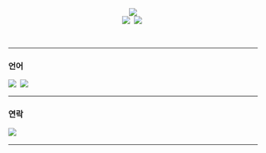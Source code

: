<!--## Hi there 👋-->

<!--
**shynewsky/shynewsky** is a ✨ _special_ ✨ repository because its `README.md` (this file) appears on your GitHub profile.

Here are some ideas to get you started:

- 🔭 I’m currently working on ...
- 🌱 I’m currently learning ...
- 👯 I’m looking to collaborate on ...
- 🤔 I’m looking for help with ...
- 💬 Ask me about ...
- 📫 How to reach me: ...
- 😄 Pronouns: ...
- ⚡ Fun fact: ...
-->

<div align="center">
  <img src="https://capsule-render.vercel.app/api?type=waving&color=gradient&customColorList=20&height=250&section=header&text=Welcome%20to%20My%20Github&desc=I'm%20XYZ&animation=fadeIn&fontColor=ffffff&fontSize=50&fontAlignY=25&descSize=40&descAlignY=50" />
</div>

<!--타이틀 부분
align="center" -- 가운데 정렬
type=waving -- 전체 형태
color=gradient -- 색상
customColorList=20 -- 색 팔레트 번호
height=250 -- 높이
section=header -- ?
text=Welcome%20to%20My%20Github -- 윗줄, 자간(%20) 
desc=I'm%20Saeha%20Yang -- 아랫줄, 자간(%20)
animation=fadeIn -- 모든 글자 등장 애니메이션
fontColor=ffffff -- 윗줄 글자 색상
fontSize=50 -- 윗줄 글자 크기
fontAlignY=25 -- 윗줄 글자 상하 위치
descSize=40 -- 아랫줄 글자 크기
descAlignY=50 -- 아랫줄 글자 상하 위치
" />
-->

<div align="center">
  <img src="https://github-readme-stats.vercel.app/api?username=shynewsky&show_icons=true&include_all_commits=true&hide_border=true&bg_color=879ee8,aa9fdb,cc9fce&title_color=fff&text_color=fff" />&nbsp
  <img src="https://github-readme-stats.vercel.app/api/top-langs/?username=shynewsky&layout=compact&hide_border=true&bg_color=879ee8,aa9fdb,cc9fce&title_color=fff&text_color=fff" />&nbsp
</div>

<!--깃허드 등급
username=shynewsky -- 참고할 계정
show_icons=true -- 아이콘 보여주기
include_all_commits=true -- 모든 커밋 포함시키기
hide_border=true -- 테두리 숨기기
bg_color=879ee8,aa9fdb,cc9fce -- 배경 색상(여러개 넣으면 순서대로 그라데이션)
title_color=fff -- 제목 글자 색상
text_color=fff -- 본문 글자 색상
-->

<!--많이 사용하는 언어
/top-langs/ -- 많이 사용하는 언어
username=shynewsky -- 참고할 계정
layout=compact -- normal, compact, donut, donut-vertical, pie
hide_border=true -- 테두리 숨기기
bg_color=879ee8,aa9fdb,cc9fce -- 배경 색상(여러개 넣으면 순서대로 그라데이션)
title_color=fff -- 제목 글자 색상
text_color=fff -- 본문 글자 색상
-->

<br> <!--띄어쓰기-->

---

<h3> 언어 </h3>
<div>
  <img src="https://img.shields.io/badge/python-20232a.svg?style=for-the-badge&logo=python&logoColor=3776AB" />&nbsp
  <img src="https://img.shields.io/badge/c++-20232a.svg?style=for-the-badge&logo=c++&logoColor=A8B9CC" />&nbsp
</div>


---

<h3> 연락 </h3>
<div>
  <img src="https://img.shields.io/badge/naver-20232a.svg?style=for-the-badge&logo=naver&logoColor=03C75A" />&nbsp
</div>

---

